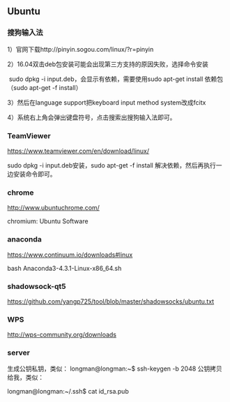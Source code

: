 ## Ubuntu

### 搜狗输入法

1）官网下载http://pinyin.sogou.com/linux/?r=pinyin

2）16.04双击deb包安装可能会出现第三方支持的原因失败，选择命令安装

​       sudo dpkg -i input.deb，会显示有依赖，需要使用sudo apt-get install 依赖包（sudo apt-get -f install）

3）然后在language support把keyboard input method system改成fcitx

4）系统右上角会弹出键盘符号，点击搜索出搜狗输入法即可。

### TeamViewer

https://www.teamviewer.com/en/download/linux/

sudo dpkg -i input.deb安装，sudo apt-get -f install 解决依赖，然后再执行一边安装命令即可。

### chrome

http://www.ubuntuchrome.com/

chromium: Ubuntu Software

### anaconda

https://www.continuum.io/downloads#linux

bash Anaconda3-4.3.1-Linux-x86_64.sh 

### shadowsock-qt5

https://github.com/yangp725/tool/blob/master/shadowsocks/ubuntu.txt

### WPS

http://wps-community.org/downloads

### server

生成公钥私钥，类似：
longman@longman:~$ ssh-keygen -b  2048
公钥拷贝给我，类似：

longman@longman:~/.ssh$ cat id_rsa.pub 
